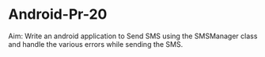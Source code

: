 # Android-Pr-20

Aim: Write an android application to Send SMS using the SMSManager class and handle the various errors while sending the SMS.
